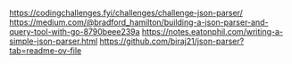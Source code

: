 https://codingchallenges.fyi/challenges/challenge-json-parser/
https://medium.com/@bradford_hamilton/building-a-json-parser-and-query-tool-with-go-8790beee239a
https://notes.eatonphil.com/writing-a-simple-json-parser.html
https://github.com/biraj21/json-parser?tab=readme-ov-file